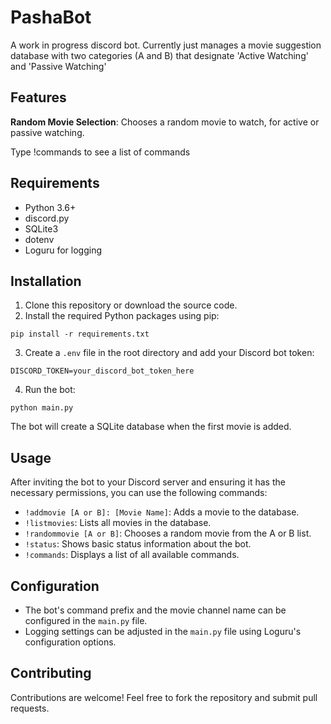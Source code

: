 # PashaBot

A work in progress discord bot. Currently just manages a movie suggestion database with two categories (A and B) that 
designate 'Active Watching' and 'Passive Watching'

## Features

**Random Movie Selection**: Chooses a random movie to watch, for active or passive watching.

Type !commands to see a list of commands


## Requirements

- Python 3.6+
- discord.py
- SQLite3
- dotenv
- Loguru for logging

## Installation

1. Clone this repository or download the source code.
2. Install the required Python packages using pip:

`pip install -r requirements.txt`

3. Create a `.env` file in the root directory and add your Discord bot token:

`DISCORD_TOKEN=your_discord_bot_token_here`

4. Run the bot:

`python main.py`

The bot will create a SQLite database when the first movie is added.

## Usage

After inviting the bot to your Discord server and ensuring it has the necessary permissions, you can use the following commands:

- `!addmovie [A or B]: [Movie Name]`: Adds a movie to the database.
- `!listmovies`: Lists all movies in the database.
- `!randommovie [A or B]`: Chooses a random movie from the A or B list.
- `!status`: Shows basic status information about the bot.
- `!commands`: Displays a list of all available commands.

## Configuration

- The bot's command prefix and the movie channel name can be configured in the `main.py` file.
- Logging settings can be adjusted in the `main.py` file using Loguru's configuration options.

## Contributing

Contributions are welcome! Feel free to fork the repository and submit pull requests.


